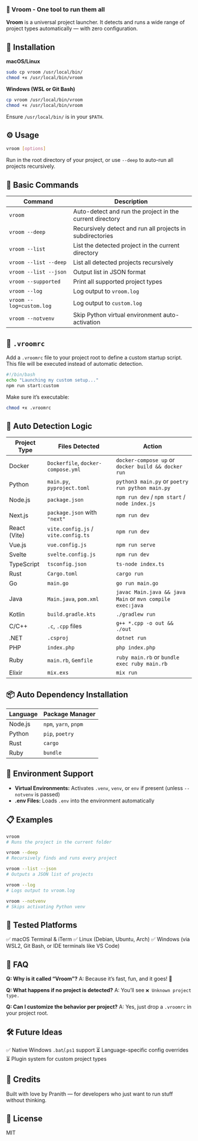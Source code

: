 ### 🚀 Vroom - One tool to run them all

**Vroom** is a universal project launcher. It detects and runs a wide range of project types automatically — with zero configuration.


## 🔧 Installation

**macOS/Linux**

```bash
sudo cp vroom /usr/local/bin/
chmod +x /usr/local/bin/vroom
```

**Windows (WSL or Git Bash)**

```bash
cp vroom /usr/local/bin/vroom
chmod +x /usr/local/bin/vroom
```

Ensure `/usr/local/bin/` is in your `$PATH`.

## ⚙️ Usage

```bash
vroom [options]
```

Run in the root directory of your project, or use `--deep` to auto-run all projects recursively.

## 🏃 Basic Commands

| Command             | Description                                                     |
|----------------------|-----------------------------------------------------------------|
| `vroom`              | Auto-detect and run the project in the current directory       |
| `vroom --deep`       | Recursively detect and run all projects in subdirectories       |
| `vroom --list`       | List the detected project in the current directory             |
| `vroom --list --deep`| List all detected projects recursively                         |
| `vroom --list --json`| Output list in JSON format                                      |
| `vroom --supported`  | Print all supported project types                             |
| `vroom --log`        | Log output to `vroom.log`                                     |
| `vroom --log=custom.log`| Log output to `custom.log`                                  |
| `vroom --notvenv`    | Skip Python virtual environment auto-activation                |

## 📁 `.vroomrc`

Add a `.vroomrc` file to your project root to define a custom startup script. This file will be executed instead of automatic detection.

```bash
#!/bin/bash
echo "Launching my custom setup..."
npm run start:custom
```

Make sure it’s executable:

```bash
chmod +x .vroomrc
```

## 🧠 Auto Detection Logic

| Project Type | Files Detected                  | Action                                                       |
|--------------|---------------------------------|--------------------------------------------------------------|
| Docker       | `Dockerfile`, `docker-compose.yml` | `docker-compose up` or `docker build && docker run`          |
| Python       | `main.py`, `pyproject.toml`     | `python3 main.py` or `poetry run python main.py`             |
| Node.js      | `package.json`                  | `npm run dev` / `npm start` / `node index.js`               |
| Next.js      | `package.json` with `"next"`      | `npm run dev`                                                |
| React (Vite) | `vite.config.js` / `vite.config.ts`| `npm run dev`                                                |
| Vue.js       | `vue.config.js`                 | `npm run serve`                                              |
| Svelte       | `svelte.config.js`              | `npm run dev`                                                |
| TypeScript   | `tsconfig.json`                 | `ts-node index.ts`                                           |
| Rust         | `Cargo.toml`                    | `cargo run`                                                  |
| Go           | `main.go`                       | `go run main.go`                                             |
| Java         | `Main.java`, `pom.xml`          | `javac Main.java && java Main` or `mvn compile exec:java`    |
| Kotlin       | `build.gradle.kts`              | `./gradlew run`                                              |
| C/C++        | `.c`, `.cpp` files             | `g++ *.cpp -o out && ./out`                                  |
| .NET         | `.csproj`                      | `dotnet run`                                                 |
| PHP          | `index.php`                     | `php index.php`                                              |
| Ruby         | `main.rb`, `Gemfile`            | `ruby main.rb` or `bundle exec ruby main.rb`                |
| Elixir       | `mix.exs`                       | `mix run`                                                    |

## 📦 Auto Dependency Installation

| Language | Package Manager   |
|----------|-------------------|
| Node.js  | `npm`, `yarn`, `pnpm` |
| Python   | `pip`, `poetry`   |
| Rust     | `cargo`           |
| Ruby     | `bundle`          |

## 🌱 Environment Support

* **Virtual Environments:** Activates `.venv`, `venv`, or `env` if present (unless `--notvenv` is passed)
* **.env Files:** Loads `.env` into the environment automatically

## 📋 Examples

```bash
vroom
# Runs the project in the current folder

vroom --deep
# Recursively finds and runs every project

vroom --list --json
# Outputs a JSON list of projects

vroom --log
# Logs output to vroom.log

vroom --notvenv
# Skips activating Python venv
```

## 🧪 Tested Platforms

✅ macOS Terminal & iTerm
✅ Linux (Debian, Ubuntu, Arch)
✅ Windows (via WSL2, Git Bash, or IDE terminals like VS Code)

## 💬 FAQ

**Q: Why is it called “Vroom”?**
A: Because it’s fast, fun, and it goes! 💨

**Q: What happens if no project is detected?**
A: You’ll see `❌ Unknown project type.`

**Q: Can I customize the behavior per project?**
A: Yes, just drop a `.vroomrc` in your project root.

## 🛠 Future Ideas

✅ Native Windows `.bat`/.`ps1` support
⏳ Language-specific config overrides
⏳ Plugin system for custom project types

## 🧡 Credits

Built with love by Pranith — for developers who just want to run stuff without thinking.

## 📄 License

MIT
```
